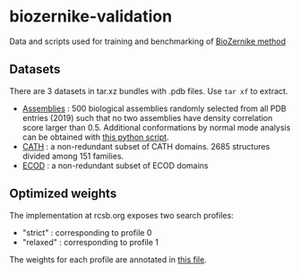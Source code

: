 # biozernike-validation
Data and scripts used for training and benchmarking of [BioZernike method](https://github.com/biocryst/biozernike)

## Datasets
There are 3 datasets in tar.xz bundles with .pdb files. Use `tar xf` to extract.
- [Assemblies](datasets/assemblies.tar.xz) : 500 biological assemblies randomly selected from all PDB entries (2019) such that no two assemblies have density correlation score larger than 0.5. Additional conformations by normal mode analysis can be obtained with [this python script](scripts/assemblies_nma.py).
- [CATH](datasets/cath.tar.xz) : a non-redundant subset of CATH domains. 2685 structures divided among 151 families.
- [ECOD](datasets/ecod.tar.xz) : a non-redundant subset of ECOD domains

## Optimized weights
The implementation at rcsb.org exposes two search profiles:
- "strict" : corresponding to profile 0
- "relaxed" : corresponding to profile 1

The weights for each profile are annotated in [this file](datasets/weights.properties).